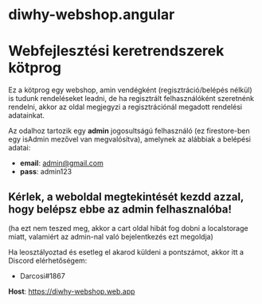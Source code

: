 # diwhy-webshop.angular
# Webfejlesztési keretrendszerek kötprog

Ez a kötprog egy webshop, amin vendégként (regisztráció/belépés nélkül) is tudunk rendeléseket leadni, de ha regisztrált felhasználóként szeretnénk rendelni, akkor az oldal megjegyzi a regisztrációnál megadott rendelési adatainkat.

Az odalhoz tartozik egy **admin** jogosultságú felhasználó (ez firestore-ben egy isAdmin mezővel van megvalósítva), amelynek az alábbiak a belépési adatai:
 - **email**: admin@gmail.com
 - **pass**: admin123

## **Kérlek, a weboldal megtekintését kezdd azzal, hogy belépsz ebbe az admin felhasznalóba!**

(ha ezt nem teszed meg, akkor a cart oldal hibát fog dobni a localstorage miatt, valamiért az admin-nal való bejelentkezés ezt megoldja)

Ha leosztályoztad és esetleg el akarod küldeni a pontszámot, akkor itt a Discord elérhetőségem:
 - Darcosi#1867

**Host**: https://diwhy-webshop.web.app
